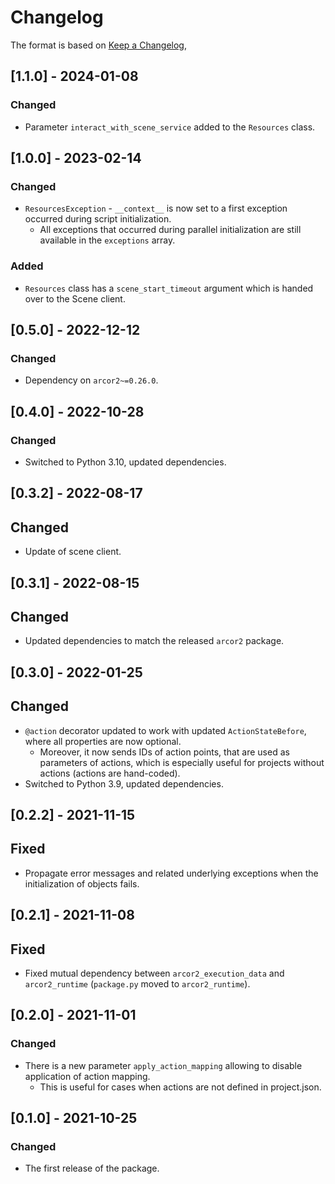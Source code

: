 # Changelog

The format is based on [Keep a Changelog](https://keepachangelog.com/en/1.0.0/),

## [1.1.0] - 2024-01-08

### Changed

- Parameter `interact_with_scene_service` added to the `Resources` class.

## [1.0.0] - 2023-02-14

### Changed

- `ResourcesException` - `__context__` is now set to a first exception occurred during script initialization.
  - All exceptions that occurred during parallel initialization are still available in the `exceptions` array.

### Added

- `Resources` class has a `scene_start_timeout` argument which is handed over to the Scene client.

## [0.5.0] - 2022-12-12

### Changed

- Dependency on `arcor2~=0.26.0`.

## [0.4.0] - 2022-10-28

### Changed

- Switched to Python 3.10, updated dependencies.

## [0.3.2] - 2022-08-17

## Changed

- Update of scene client.

## [0.3.1] - 2022-08-15

## Changed

- Updated dependencies to match the released `arcor2` package.

## [0.3.0] - 2022-01-25

## Changed

- `@action` decorator updated to work with updated `ActionStateBefore`, where all properties are now optional.
  - Moreover, it now sends IDs of action points, that are used as parameters of actions, which is especially useful for projects without actions (actions are hand-coded).
- Switched to Python 3.9, updated dependencies.

## [0.2.2] - 2021-11-15

## Fixed

- Propagate error messages and related underlying exceptions when the initialization of objects fails.

## [0.2.1] - 2021-11-08

## Fixed

- Fixed mutual dependency between `arcor2_execution_data` and `arcor2_runtime` (`package.py` moved to `arcor2_runtime`).

## [0.2.0] - 2021-11-01
### Changed
- There is a new parameter `apply_action_mapping` allowing to disable application of action mapping.
    - This is useful for cases when actions are not defined in project.json.

## [0.1.0] - 2021-10-25
### Changed
- The first release of the package.
